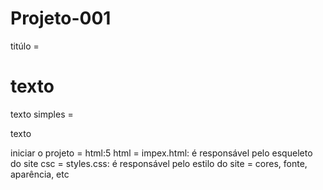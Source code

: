 # Projeto-001
titúlo = <h1>texto</h1>
texto simples = <p>texto</p>
iniciar o projeto = html:5
html = impex.html: é responsável pelo esqueleto do site 
csc = styles.css: é responsável pelo estilo do site = cores, fonte, aparência, etc